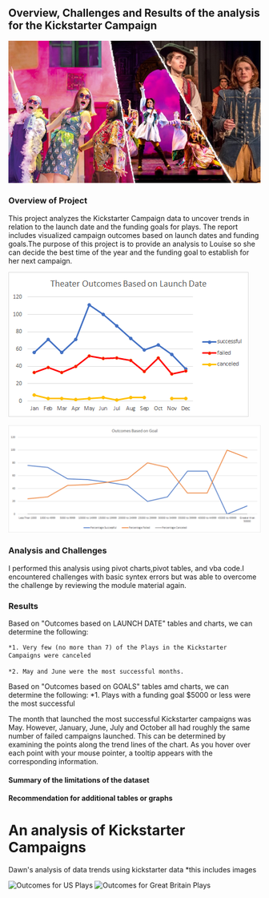 ## Overview, Challenges and Results of the analysis for the Kickstarter Campaign 

![Image Title](OverviewPicDeliverable3.png)

### Overview of Project
This project analyzes the Kickstarter Campaign data to uncover trends in relation to the launch date and the funding goals for plays. The report includes visualized campaign outcomes based on launch dates and funding goals.The purpose of this project is to provide an analysis to Louise so she can decide the best time of the year and the funding goal to establish for her next campaign.

![Image Title](https://github.com/DawnWalker12/-kickstarter-analysis-/blob/main/Theater_Outcomes_vs_Launch.png)



![Image Title](https://github.com/DawnWalker12/-kickstarter-analysis-/blob/main/Outcomes_vs_Goals.png)

### Analysis and Challenges
I performed this analysis using pivot charts,pivot tables, and vba code.I encountered challenges with basic syntex errors but was able to overcome the challenge by reviewing the module material again.



### Results
Based on "Outcomes based on LAUNCH DATE" tables and charts, we can determine the following:

	*1. Very few (no more than 7) of the Plays in the Kickstarter Campaigns were canceled

	*2. May and June were the most successful months. 
	



Based on "Outcomes based on GOALS" tables amd charts, we can determine the following:
	*1. Plays with a funding goal $5000 or less were the most successful


The month that launched the most successful Kickstarter campaigns was May. However, January, June, July and October all had roughly the same number of failed campaigns launched. This can be determined by examining the points along the trend lines of the chart. As you hover over each point with your mouse pointer, a tooltip appears with the corresponding information.

#### Summary of the limitations of the dataset

#### Recommendation for additional tables or graphs 




# An analysis of Kickstarter Campaigns
Dawn's analysis of data trends using kickstarter data
*this includes images

![Outcomes for US Plays](https://user-images.githubusercontent.com/96275527/147579267-8d67f51e-f069-4430-ba68-c10d10836883.png)
![Outcomes for Great Britain Plays](https://user-images.githubusercontent.com/96275527/147579277-5f76dd85-af57-47ce-a047-44e3205d3805.png)
